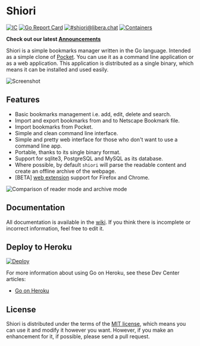 # Shiori

[![IC](https://github.com/go-shiori/shiori/actions/workflows/push.yml/badge.svg?branch=master)](https://github.com/go-shiori/shiori/actions/workflows/push.yml)
[![Go Report Card](https://goreportcard.com/badge/github.com/go-shiori/shiori)](https://goreportcard.com/report/github.com/go-shiori/shiori)
[![#shiori@libera.chat](https://img.shields.io/badge/irc-%23shiori-orange)](https://web.libera.chat/#shiori)
[![Containers](https://img.shields.io/static/v1?label=Container&message=Images&color=1488C6&logo=docker)](https://github.com/go-shiori/shiori/pkgs/container/shiori)

**Check out our latest [Announcements](https://github.com/go-shiori/shiori/discussions/categories/announcements)**

Shiori is a simple bookmarks manager written in the Go language. Intended as a simple clone of [Pocket][pocket]. You can use it as a command line application or as a web application. This application is distributed as a single binary, which means it can be installed and used easily.


![Screenshot][screenshot]

## Features

- Basic bookmarks management i.e. add, edit, delete and search.
- Import and export bookmarks from and to Netscape Bookmark file.
- Import bookmarks from Pocket.
- Simple and clean command line interface.
- Simple and pretty web interface for those who don't want to use a command line app.
- Portable, thanks to its single binary format.
- Support for sqlite3, PostgreSQL and MySQL as its database.
- Where possible, by default `shiori` will parse the readable content and create an offline archive of the webpage.
- [BETA] [web extension][web-extension] support for Firefox and Chrome.

![Comparison of reader mode and archive mode][mode-comparison]

## Documentation

All documentation is available in the [wiki][wiki]. If you think there is incomplete or incorrect information, feel free to edit it.

## Deploy to Heroku

[![Deploy](https://www.herokucdn.com/deploy/button.png)](https://heroku.com/deploy)

For more information about using Go on Heroku, see these Dev Center articles:
- [Go on Heroku](https://devcenter.heroku.com/categories/go)


## License

Shiori is distributed under the terms of the [MIT license][mit], which means you can use it and modify it however you want. However, if you make an enhancement for it, if possible, please send a pull request.

[wiki]: https://github.com/go-shiori/shiori/wiki
[mit]: https://choosealicense.com/licenses/mit/
[web-extension]: https://github.com/go-shiori/shiori-web-ext
[screenshot]: https://raw.githubusercontent.com/go-shiori/shiori/master/docs/readme/cover.png
[mode-comparison]: https://raw.githubusercontent.com/go-shiori/shiori/master/docs/readme/comparison.png
[pocket]: https://getpocket.com/
[256]: https://github.com/go-shiori/shiori/issues/256
